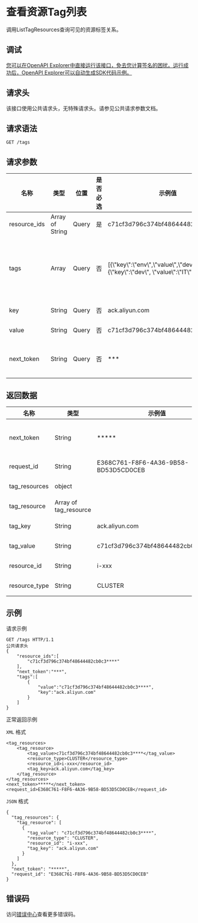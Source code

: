 # 查看资源Tag列表

调用ListTagResources查询可见的资源标签关系。

## 调试

[您可以在OpenAPI Explorer中直接运行该接口，免去您计算签名的困扰。运行成功后，OpenAPI Explorer可以自动生成SDK代码示例。](https://api.aliyun.com/#product=CS&api=ListTagResources&type=ROA&version=2015-12-15)

## 请求头

该接口使用公共请求头，无特殊请求头。请参见公共请求参数文档。

## 请求语法

```
GET /tags 
```

## 请求参数

|名称|类型|位置|是否必选|示例值|描述|
|--|--|--|----|---|--|
|resource\_ids|Array of String|Query|是|c71cf3d796c374bf48644482cb0c3\*\*\*\*|集群ID。 |
|tags|Array|Query|否|\[\{\\"key\\":\\"env\\",\\"value\\",\\"dev\\"\},\{\\"key\\":\\"dev\\", \\"value\\":\\"IT\\"\}\]|要查询的tag列表，限制最多包含20个子项。 |
|key|String|Query|否|ack.aliyun.com|标签key。 |
|value|String|Query|否|c71cf3d796c374bf48644482cb0c3\*\*\*\*|标签值。 |
|next\_token|String|Query|否|\*\*\*|下一个查询开始的Token。 |

## 返回数据

|名称|类型|示例值|描述|
|--|--|---|--|
|next\_token|String|\*\*\*\*\*|下一个查询开始的Token。 |
|request\_id|String|E368C761-F8F6-4A36-9B58-BD53D5CD0CEB|请求ID。 |
|tag\_resources|object| |Tag资源集。 |
|tag\_resource|Array of tag\_resource| |标签资源。 |
|tag\_key|String|ack.aliyun.com|标签key。 |
|tag\_value|String|c71cf3d796c374bf48644482cb0c3\*\*\*\*|标签值。 |
|resource\_id|String|i-xxx|资源ID。 |
|resource\_type|String|CLUSTER|资源类型。 |

## 示例

请求示例

```
GET /tags HTTP/1.1 
公共请求头
{
    "resource_ids":[
        "c71cf3d796c374bf48644482cb0c3****"
    ],
    "next_token":"***",
    "tags":[
        {
            "value":"c71cf3d796c374bf48644482cb0c3****",
            "key":"ack.aliyun.com"
        }
    ]
}
```

正常返回示例

`XML` 格式

```
<tag_resources>
    <tag_resource>
        <tag_value>c71cf3d796c374bf48644482cb0c3****</tag_value>
        <resource_type>CLUSTER</resource_type>
        <resource_id>i-xxx</resource_id>
        <tag_key>ack.aliyun.com</tag_key>
    </tag_resource>
</tag_resources>
<next_token>*****</next_token>
<request_id>E368C761-F8F6-4A36-9B58-BD53D5CD0CEB</request_id>
```

`JSON` 格式

```
{
  "tag_resources": {
    "tag_resource": [
      {
        "tag_value": "c71cf3d796c374bf48644482cb0c3****",
        "resource_type": "CLUSTER",
        "resource_id": "i-xxx",
        "tag_key": "ack.aliyun.com"
      }
    ]
  },
  "next_token": "*****",
  "request_id": "E368C761-F8F6-4A36-9B58-BD53D5CD0CEB"
}
```

## 错误码

访问[错误中心](https://error-center.aliyun.com/status/product/CS)查看更多错误码。

